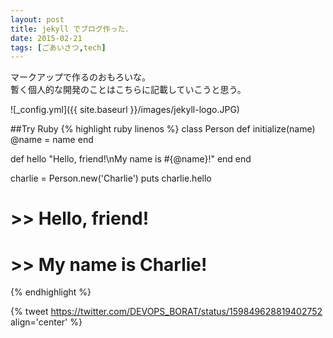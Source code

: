 ```yaml
---
layout: post
title: jekyll でブログ作った．
date: 2015-02-21
tags: [ごあいさつ,tech]
---
```


マークアップで作るのおもろいな。<br/>
暫く個人的な開発のことはこちらに記載していこうと思う。<br/>

![_config.yml]({{ site.baseurl }}/images/jekyll-logo.JPG)

##Try Ruby
{% highlight ruby linenos %}
class Person
  def initialize(name)
    @name = name
  end
  
  def hello
    "Hello, friend!\nMy name is #{@name}!"
  end
end

charlie = Person.new('Charlie')
puts charlie.hello

# >> Hello, friend!
# >> My name is Charlie!
{% endhighlight %}

{% tweet https://twitter.com/DEVOPS_BORAT/status/159849628819402752 align='center' %}
